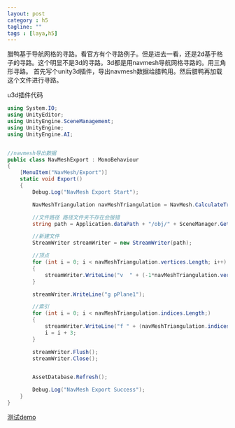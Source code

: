 ```yaml
---
layout: post
category : h5
tagline: ""
tags : [laya,h5]
---
```


腊鸭基于导航网格的寻路。看官方有个寻路例子。但是进去一看，还是2d基于格子的寻路。这个明显不是3d的寻路。3d都是用navmesh导航网格寻路的。用三角形寻路。
首先写个unity3d插件，导出navmesh数据给腊鸭用。然后腊鸭再加载这个文件进行寻路。

u3d插件代码

```cs
using System.IO;
using UnityEditor;
using UnityEngine.SceneManagement;
using UnityEngine;
using UnityEngine.AI;


//navmesh导出数据
public class NavMeshExport : MonoBehaviour
{
	[MenuItem("NavMesh/Export")]
	static void Export()
	{
		Debug.Log("NavMesh Export Start");

		NavMeshTriangulation navMeshTriangulation = NavMesh.CalculateTriangulation();

		//文件路径 路径文件夹不存在会报错 
		string path = Application.dataPath + "/obj/" + SceneManager.GetActiveScene().name + ".obj";

		//新建文件
		StreamWriter streamWriter = new StreamWriter(path);

		//顶点  
		for (int i = 0; i < navMeshTriangulation.vertices.Length; i++)
		{
			streamWriter.WriteLine("v  " + (-1*navMeshTriangulation.vertices[i].x) + " " + navMeshTriangulation.vertices[i].y + " " + navMeshTriangulation.vertices[i].z);
		}

		streamWriter.WriteLine("g pPlane1");

		//索引  
		for (int i = 0; i < navMeshTriangulation.indices.Length;)
		{
			streamWriter.WriteLine("f " + (navMeshTriangulation.indices[i] + 1) + " " + (navMeshTriangulation.indices[i + 1] + 2) + " " + (navMeshTriangulation.indices[i + 1] + 1));
			i = i + 3;
		}

		streamWriter.Flush();
		streamWriter.Close();


		AssetDatabase.Refresh();

		Debug.Log("NavMesh Export Success");
	}
}
```

<a href='https://matrix3d.github.io/assets/html5/layanav/'>测试demo</a>

